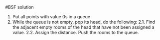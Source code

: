 #BSF solution

1. Put all points with value 0s in a queue
2. While the queue is not empty, pop its head, do the following:
2.1. Find the adjacent empty rooms of the head that have not been assigned a value.
2.2. Assign the distance. Push the rooms to the queue.

